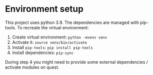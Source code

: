 # Environment setup

This project uses python 3.9. The dependencies are managed with pip-tools.
To recreate the virtual environment:

1. Create virtual environment: `python -mvenv venv`
2. Activate it: `source venv/bin/activate`
3. Install `pip-tools`: `pip install pip-tools`
4. Install dependencies: `pip-sync`

During step 4 you might need to provide some external dependencies / activate modules on quest.

